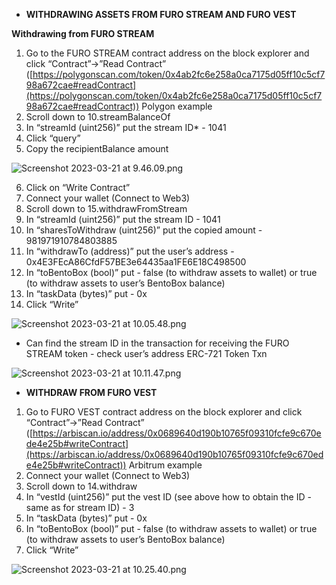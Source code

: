 - ********************WITHDRAWING ASSETS FROM FURO STREAM AND FURO VEST********************

**************************************Withdrawing from FURO STREAM**************************************

1. Go to the FURO STREAM contract address on the block explorer and click “Contract”→”Read Contract” ([https://polygonscan.com/token/0x4ab2fc6e258a0ca7175d05ff10c5cf798a672cae#readContract](https://polygonscan.com/token/0x4ab2fc6e258a0ca7175d05ff10c5cf798a672cae#readContract)) Polygon example
2. Scroll down to 10.streamBalanceOf
3. In “streamId (uint256)” put the stream ID* - 1041
4. Click “query”
5. Copy the recipientBalance amount

![Screenshot 2023-03-21 at 9.46.09.png](https://github.com/CarpeCryptum/pics/blob/main/Screenshot%202023-03-21%20at%209.46.09.png)

6. Click on “Write Contract”
7. Connect your wallet (Connect to Web3)
8. Scroll down to 15.withdrawFromStream
9. In “streamId (uint256)” put the stream ID - 1041
10. In “sharesToWithdraw (uint256)” put the copied amount - 981971910784803885
11. In “withdrawTo (address)” put the user’s address - 0x4E3FEcA86CfdF57BE3e64435aa1FE6E18C498500
12. In “toBentoBox (bool)” put - false (to withdraw assets to wallet) or true (to withdraw assets to user’s BentoBox balance)
13. In “taskData (bytes)” put - 0x
14. Click “Write”

![Screenshot 2023-03-21 at 10.05.48.png](https://github.com/CarpeCryptum/pics/blob/main/Screenshot%202023-03-21%20at%2010.05.48.png)

* Can find the stream ID in the transaction for receiving the FURO STREAM token - check user’s address ERC-721 Token Txn

![Screenshot 2023-03-21 at 10.11.47.png](https://github.com/CarpeCryptum/pics/blob/main/Screenshot%202023-03-21%20at%2010.11.47.png)

- **********************************************WITHDRAW FROM FURO VEST**********************************************
1. Go to FURO VEST contract address on the block explorer and click “Contract”→”Read Contract” ([https://arbiscan.io/address/0x0689640d190b10765f09310fcfe9c670ede4e25b#writeContract](https://arbiscan.io/address/0x0689640d190b10765f09310fcfe9c670ede4e25b#writeContract)) Arbitrum example
2. Connect your wallet (Connect to Web3)
3. Scroll down to 14.withdraw
4. In “vestId (uint256)” put the vest ID (see above how to obtain the ID - same as for stream ID) - 3
5. In “taskData (bytes)” put - 0x
6. In “toBentoBox (bool)” put - false (to withdraw assets to wallet) or true (to withdraw assets to user’s BentoBox balance)
7. Click “Write”

![Screenshot 2023-03-21 at 10.25.40.png](https://github.com/CarpeCryptum/pics/blob/main/Screenshot%202023-03-21%20at%2010.25.40.png)
